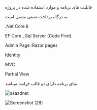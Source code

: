 قابلیت های برنامه و موارد استفاده شده در پروژه

به درگاه پرداخت تستی متصل است

.Net Core 8

EF Core , Sql Server (Code First)

Admin Page :Razor pages

Identity
 
MVC

Partial View



نمای برنامه  دارای دو قالب فرانت میباشد 




![asasdnet](https://github.com/user-attachments/assets/7b743627-1bce-415d-9005-3d90c9f90c48)


![Screenshot (28)](https://github.com/user-attachments/assets/cc242d67-466a-4d3a-8618-1665076d4db3)
